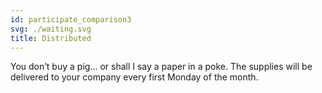```yaml
---
id: participate_comparison3
svg: ./waiting.svg
title: Distributed
---
```


You don’t buy a pig... or shall I say a paper in a poke. The supplies will be delivered to your company every first Monday of the month.
